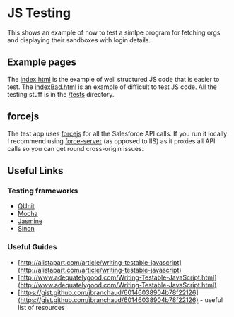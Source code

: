 # JS Testing
This shows an example of how to test a simlpe program for fetching orgs and displaying their sandboxes with login details.

## Example pages
The [index.html](/index.html) is the example of well structured JS code that is easier to test. The [indexBad.html](/indexBad.html) is an example of difficult to test JS code. All the testing stuff is in the [/tests](/tests/) directory.

## forcejs
The test app uses [forcejs](https://github.com/ccoenraets/forcejs) for all the Salesforce API calls. If you run it locally I recommend using [force-server](https://github.com/ccoenraets/force-server) (as opposed to IIS) as it proxies all API calls so you can get round cross-origin issues.

## Useful Links
### Testing frameworks
* [QUnit](https://qunitjs.com/)
* [Mocha](https://mochajs.org/)
* [Jasmine](https://jasmine.github.io/)
* [Sinon](http://sinonjs.org/)

### Useful Guides
* [http://alistapart.com/article/writing-testable-javascript](http://alistapart.com/article/writing-testable-javascript)
* [http://www.adequatelygood.com/Writing-Testable-JavaScript.html](http://www.adequatelygood.com/Writing-Testable-JavaScript.html)
* [https://gist.github.com/jbranchaud/60146038904b78f22126](https://gist.github.com/jbranchaud/60146038904b78f22126) - useful list of resources